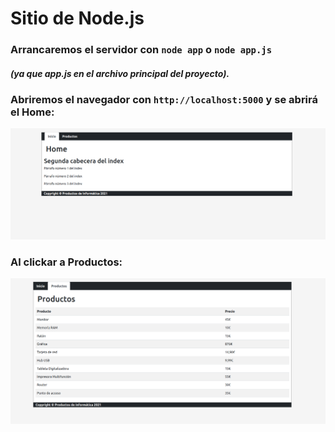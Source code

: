 # Sitio de Node.js

### Arrancaremos el servidor con `node app` o `node app.js`
##### (ya que app.js en el archivo principal del proyecto).
### Abriremos el navegador con ` http://localhost:5000 ` y se abrirá el Home:

![Página del index](https://github.com/sergjime/sitio-node/blob/master/img/home.png)

### Al clickar a Productos:

![Página de productos](https://github.com/sergjime/sitio-node/blob/master/img/productos.png)
